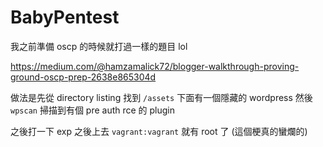 # BabyPentest

我之前準備 oscp 的時候就打過一樣的題目 lol

<https://medium.com/@hamzamalick72/blogger-walkthrough-proving-ground-oscp-prep-2638e865304d>

做法是先從 directory listing 找到 `/assets` 下面有一個隱藏的 wordpress 然後 `wpscan` 掃描到有個 pre auth rce 的 plugin

之後打一下 exp 之後上去 `vagrant:vagrant` 就有 root 了 (這個梗真的蠻爛的)
